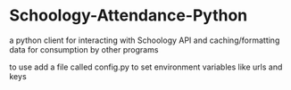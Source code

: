 # Schoology-Attendance-Python
a python client for interacting with Schoology API and caching/formatting data for consumption by other programs

to use add a file called config.py to set environment variables like urls and keys

